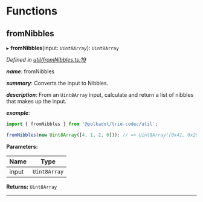 

# Functions

<a id="fromnibbles"></a>

##  fromNibbles

▸ **fromNibbles**(input: *`Uint8Array`*): `Uint8Array`

*Defined in [util/fromNibbles.ts:19](https://github.com/polkadot-js/common/blob/38e1c5e/packages/trie-codec/src/util/fromNibbles.ts#L19)*

*__name__*: fromNibbles

*__summary__*: Converts the input to Nibbles.

*__description__*: From an `Uint8Array` input, calculate and return a list of nibbles that makes up the input.

*__example__*:   

```javascript
import { fromNibbles } from '@polkadot/trie-codec/util';

fromNibbles(new Uint8Array([4, 1, 2, 0])); // => Uint8Array([0x41, 0x20]
```

**Parameters:**

| Name | Type |
| ------ | ------ |
| input | `Uint8Array` |

**Returns:** `Uint8Array`

___

